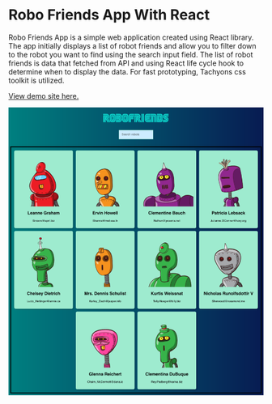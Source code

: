# Robo Friends App With React

Robo Friends App is a simple web application created using React library. The app initially displays a list of robot friends and allow you to filter down to the robot you want to find using the search input field. The list of robot friends is data that fetched from API and using React life cycle hook to determine when to display the data. For fast prototyping, Tachyons css toolkit is utilized.

[View demo site here.](http://edwinchen.co/robofriends/)

![Preview](screenshot.png)
